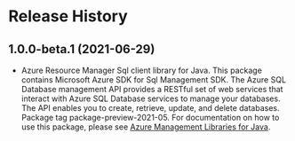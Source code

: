 # Release History

## 1.0.0-beta.1 (2021-06-29)

- Azure Resource Manager Sql client library for Java. This package contains Microsoft Azure SDK for Sql Management SDK. The Azure SQL Database management API provides a RESTful set of web services that interact with Azure SQL Database services to manage your databases. The API enables you to create, retrieve, update, and delete databases. Package tag package-preview-2021-05. For documentation on how to use this package, please see [Azure Management Libraries for Java](https://aka.ms/azsdk/java/mgmt).
